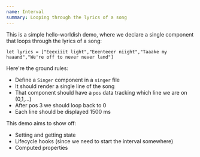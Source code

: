 ```yaml
---
name: Interval
summary: Looping through the lyrics of a song
---
```


This is a simple hello-worldish demo, where we declare a single component that loops through the lyrics of a song:

```
let lyrics = ["Eeexiiit light","Eeenteeer niight","Taaake my haaand","We're off to never never land"]
```

Here're the ground rules:

* Define a `Singer` component in a `singer` file
* It should render a single line of the song
* That component should have a `pos` data tracking which line we are on (0,1,...)
* After pos 3 we should loop back to 0
* Each line should be displayed 1500 ms

This demo aims to show off:

* Setting and getting state
* Lifecycle hooks (since we need to start the interval somewhere)
* Computed properties